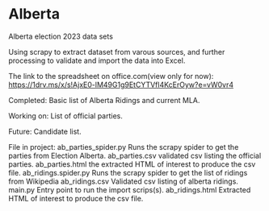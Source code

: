 # Alberta
Alberta election 2023 data sets

Using scrapy to extract dataset from varous sources, and further processing
to validate and import the data into Excel. 

The link to the spreadsheet on office.com(view only for now):
    https://1drv.ms/x/s!AjxE0-lM49G1g9EtCYTVfl4KcErOyw?e=vW0vr4


Completed:
    Basic list of Alberta Ridings and current MLA.

Working on:
    List of official parties.

Future:
    Candidate list.


File in project:
    ab_parties_spider.py        Runs the scrapy spider to get the parties from Election Alberta.
    ab_parties.csv              validated csv listing the official parties.
    ab_parties.html             the extracted HTML of interest to produce the csv file.
    ab_ridings.spider.py        Runs the scrapy spider to get the list of ridings from Wikipedia
    ab_ridings.csv              Validated csv listing of alberta ridings.
    main.py                     Entry point to run the import scrips(s).
    ab_ridings.html             Extracted HTML of interest to produce the csv file.  
               
